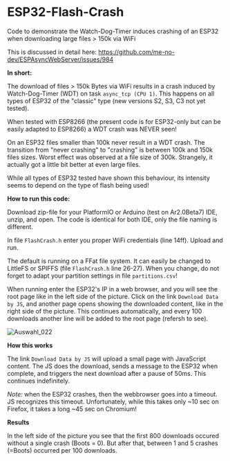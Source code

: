 # ESP32-Flash-Crash
Code to demonstrate the Watch-Dog-Timer induces crashing of an ESP32 when downloading large files > 150k via WiFi

This is discussed in detail here: https://github.com/me-no-dev/ESPAsyncWebServer/issues/984

**In short:** 

The download of files > 150k Bytes via WiFi results in a crash induced by Watch-Dog-Timer (WDT) on task `async_tcp (CPU 1)`. This happens on all types of ESP32 of the "classic" type (new versions S2, S3, C3 not yet tested). 

When tested with ESP8266 (the present code is for ESP32-only but can be easily adapted to ESP8266) a WDT crash was NEVER seen!

On an ESP32 files smaller than 100k never result in a WDT crash. The transition from "never crashing" to "crashing" is between 100k and 150k files sizes. Worst effect was observed at a file size of 300k. Strangely, it actually got a little bit better at even large files.

While all types of ESP32 tested have shown this behaviour, its intensity seems to depend on the type of flash being used!

**How to run this code:**

Download zip-file for your PlatformIO or Arduino (test on Ar2.0Beta7) IDE, unzip, and open. The code is identical for both IDE, only the file naming is different. 

In file `FlashCrash.h` enter you proper WiFi credentials (line 14ff). Upload and run.

The default is running on a FFat file system. It can easily be changed to LittleFS or SPIFFS (file `FlashCrash.h` line 26-27). When you change, do not forget to adapt your partition settings in file `partitions.csv`!

When running enter the ESP32's IP in a web browser, and you will see the root page like in the left side of the picture. Click on the link `Download Data by JS`, and another page opens showing the downloaded content, like in the right side of the picture. This continues automatically, and every 100 downloads another line will be added to the root page (refersh to see).

![Auswahl_022](https://user-images.githubusercontent.com/9335726/126503324-2452d67c-21b1-4fc1-8a1d-9883ccb4bfc4.png)

**How this works**

The link `Download Data by JS` will upload a small page with JavaScript content. The JS does the download, sends a message to the ESP32 when complete, and triggers the next download after a pause of 50ms. This continues indefinitely.

*Note:* when the ESP32 crashes, then the webbrowser goes into a timeout. JS recognizes this timeout. Unfortunately, while this takes only ~10 sec on Firefox, it takes a long ~45 sec on Chromium!

**Results**

In the left side of the picture you see that the first 800 downloads occured without a single crash (Boots = 0). But after that, between 1 and 5 crashes (=Boots) occurred per 100 downloads. 


